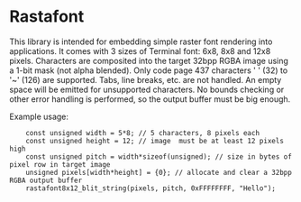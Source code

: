 Rastafont
=========

This library is intended for embedding simple raster font rendering into applications.
It comes with 3 sizes of Terminal font: 6x8, 8x8 and 12x8 pixels.
Characters are composited into the target 32bpp RGBA image using a 1-bit mask (not alpha blended).
Only code page 437 characters ' ' (32) to '~' (126) are supported. 
Tabs, line breaks, etc. are not handled. An empty space will be emitted for unsupported characters.
No bounds checking or other error handling is performed, so the output buffer must be big enough.

Example usage:

		const unsigned width = 5*8; // 5 characters, 8 pixels each
		const unsigned height = 12; // image  must be at least 12 pixels high
		const unsigned pitch = width*sizeof(unsigned); // size in bytes of pixel row in target image  
		unsigned pixels[width*height] = {0}; // allocate and clear a 32bpp RGBA output buffer
		rastafont8x12_blit_string(pixels, pitch, 0xFFFFFFFF, "Hello");
